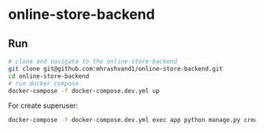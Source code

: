 # online-store-backend   

## Run 
``` bash
# clone and navigate to the online-store-backend
git clone git@github.com:mhrashvand1/online-store-backend.git  
cd online-store-backend  
# run docker compose
docker-compose -f docker-compose.dev.yml up   
```   

For create superuser:   
 
``` bash   
docker-compose -f docker-compose.dev.yml exec app python manage.py createsuperuser2 <phone_number>
```